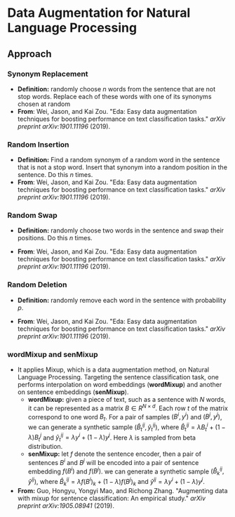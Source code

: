 # Data Augmentation for Natural Language Processing

## Approach

### Synonym Replacement

- **Definition:** randomly choose _n_ words from the sentence that are not stop words. Replace each of these words with one of its synonyms chosen at random
- **From**: Wei, Jason, and Kai Zou. "Eda: Easy data augmentation techniques for boosting performance on text classification tasks." *arXiv preprint arXiv:1901.11196* (2019).

### Random Insertion

- **Definition:** Find a random synonym of a random word in the sentence that is not a stop word. Insert that synonym into a random position in the sentence. Do this _n_ times.
- **From**: Wei, Jason, and Kai Zou. "Eda: Easy data augmentation techniques for boosting performance on text classification tasks." *arXiv preprint arXiv:1901.11196* (2019).

### Random Swap

- **Definition:** randomly choose two words in the sentence and swap their positions. Do this _n_ times.

- **From**: Wei, Jason, and Kai Zou. "Eda: Easy data augmentation techniques for boosting performance on text classification tasks." *arXiv preprint arXiv:1901.11196* (2019).

### Random Deletion

- **Definition:** randomly remove each word in the sentence with probability _p_.

- **From**: Wei, Jason, and Kai Zou. "Eda: Easy data augmentation techniques for boosting performance on text classification tasks." *arXiv preprint arXiv:1901.11196* (2019).

### wordMixup and senMixup

- It applies Mixup, which is a data augmentation method, on Natural Language Processing. Targeting the sentence classification task, one performs interpolation on word embeddings (**wordMixup**) and another on sentence embeddings (**senMixup**).
  - **wordMixup:** given a piece of text, such as a sentence with _N_ words, it can be represented as a matrix $B\in R^{N\times d}$. Each row _t_ of the matrix correspond to one word _$B_t$_. For a pair of samples $(B^i, y^i)$ and $(B^j, y^j)$, we can generate a synthetic sample $(\hat{B}_t^{ij}, \hat{y}_t^{ij})$, where $\hat{B}_t^{ij}=\lambda B_t^i + (1-\lambda)B_t^j$ and $\hat{y}_t^{ij}=\lambda y^i + (1-\lambda)y^j$. Here $\lambda$ is sampled from beta distribution. 
  - **senMixup:** let $f$ denote the sentence encoder, then a pair of sentences $B^i$ and $B^j$ will be encoded into a pair of sentence embedding $f(B^i)$ and $f(B^j)$.  we can generate a synthetic sample $(\hat{B}_{k}^{ij}, \hat{y}^{ij})$, where $\hat{B}_{k}^{ij}=\lambda f(B^i)_{k} + (1-\lambda) f(B^j)_{k}$ and $\hat{y}^{ij}=\lambda y^i + (1-\lambda)y^j$.
- **From:** Guo, Hongyu, Yongyi Mao, and Richong Zhang. "Augmenting data with mixup for sentence classification: An empirical study." *arXiv preprint arXiv:1905.08941* (2019).